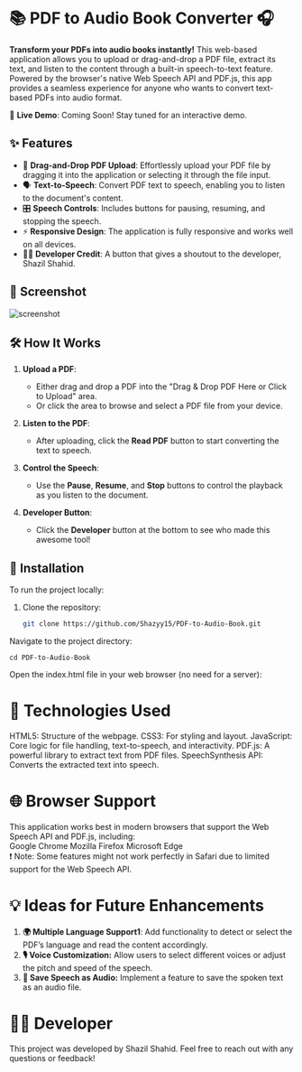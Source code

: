 # 📚 PDF to Audio Book Converter 🎧

**Transform your PDFs into audio books instantly!** This web-based application allows you to upload or drag-and-drop a PDF file, extract its text, and listen to the content through a built-in speech-to-text feature. Powered by the browser's native Web Speech API and PDF.js, this app provides a seamless experience for anyone who wants to convert text-based PDFs into audio format.

🚀 **Live Demo**: Coming Soon! Stay tuned for an interactive demo.

## ✨ Features

- 📂 **Drag-and-Drop PDF Upload**: Effortlessly upload your PDF file by dragging it into the application or selecting it through the file input.
- 🗣️ **Text-to-Speech**: Convert PDF text to speech, enabling you to listen to the document's content.
- 🎛️ **Speech Controls**: Includes buttons for pausing, resuming, and stopping the speech.
- ⚡ **Responsive Design**: The application is fully responsive and works well on all devices.
- 👨‍💻 **Developer Credit**: A button that gives a shoutout to the developer, Shazil Shahid.

## 📸 Screenshot
![screenshot](https://github.com/user-attachments/assets/8290b72d-2a82-48c6-97cc-9896f8cf79f2)

## 🛠️ How It Works

1. **Upload a PDF**:
   - Either drag and drop a PDF into the "Drag & Drop PDF Here or Click to Upload" area.
   - Or click the area to browse and select a PDF file from your device.
   
2. **Listen to the PDF**:
   - After uploading, click the **Read PDF** button to start converting the text to speech.
   
3. **Control the Speech**:
   - Use the **Pause**, **Resume**, and **Stop** buttons to control the playback as you listen to the document.

4. **Developer Button**:
   - Click the **Developer** button at the bottom to see who made this awesome tool!

## 🔧 Installation

To run the project locally:

1. Clone the repository:
   ```bash
   git clone https://github.com/Shazyy15/PDF-to-Audio-Book.git
   ```
Navigate to the project directory:

```
cd PDF-to-Audio-Book
```
Open the index.html file in your web browser (no need for a server):



# 🎨 Technologies Used
HTML5: Structure of the webpage.
CSS3: For styling and layout.
JavaScript: Core logic for file handling, text-to-speech, and interactivity.
PDF.js: A powerful library to extract text from PDF files.
SpeechSynthesis API: Converts the extracted text into speech.
# 🌐 Browser Support
This application works best in modern browsers that support the Web Speech API and PDF.js, including:
<br>
Google Chrome
Mozilla Firefox
Microsoft Edge
<br>
❗ Note: Some features might not work perfectly in Safari due to limited support for the Web Speech API.

# 💡 Ideas for Future Enhancements
1. **🌍 Multiple Language Support1**: Add functionality to detect or select the PDF’s language and read the content accordingly.
2. **🎙️ Voice Customization:** Allow users to select different voices or adjust the pitch and speed of the speech.
3. **💾 Save Speech as Audio:** Implement a feature to save the spoken text as an audio file.
# 👨‍💻 Developer
This project was developed by Shazil Shahid. Feel free to reach out with any questions or feedback!
